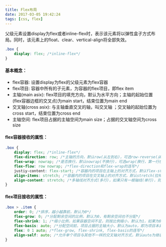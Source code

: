 ```yaml
---
title: Flex布局
date: 2017-03-05 19:42:24
tags: [css, flex]
---
```



父级元素设置display为flex或者inline-flex时，表示该元素将以弹性盒子方式布局。同时，该元素上的float、clear、vertical-align将全部失效。

```css
.box {
    display: flex; /*inline-flex*/
}
```

#### 基本概念：
* flex容器: 设置display为flex的父级元素为flex容器
* flex项目: 容器中所有的子元素，为容器的flex项目，即flex item
* 主轴(main asix): flex项目的填充方向，默认为水平方向；主轴的起始位置(flex容器边框的交叉点)为main start，结束位置为main end
* 交叉轴(cross asix): 与主轴垂直交叉的轴，叫交叉轴 ；交叉轴的起始位置为cross start，结束位置为cross end
* 主轴空间: flex项目占据的主轴空间为main size；占据的交叉轴空间为cross size


#### flex容器接收的属性：
```css
.box {
    display: flex; /*inline-flex*/
    flex-direction: row; /*主轴的方向，默认row(从左到右)，可选row-reverse(从右到左)、column(从上到下)、column-reverse(从下到上)*/
    flex-wrap: nowrap; /*是否换行，默认nowrap(不换行)，可选wrap(换行，第一行在上方)、wrap-reverse(换行，第一行在下方)*/
    flex-flow: row nowrap; /*flex-direction和flex-wrap的连写*/
    justiy-content: flex-start; /*容器内的项目在主轴上的对齐方式，默认flex-start(左对齐)，可选flex-end(右对齐)、center(居中)、space-between(两端对齐，左侧的去最左右侧去最右，项目间隔相等)、space-around(左右间隔平分)*/
    align-items: stretch; /*容器内的项目在交叉轴上的对齐方式，默认stretch(拉伸，如果没设置高度，则垂直填充)，可选默认flex-start(上对齐)、flex-end(下对齐)、center(居中)、baseline(第一行文字下对齐对齐，即文字大小不同时，以文字下基线对齐)*/
    align-content: stretch; /*多轴线对齐方式(多行)，如果只有一根轴线(单行)，则无效，可选flex-start、flex-end、center、space-between、space-around*/
}
```

#### flex项目接收的属性：
```css
.box > .item {
    order: 0; /*排序，越小越靠前，默认为0*/
    flex-grow: 0; /*分配剩余空间的比例，默认为0，有剩余空间也不分配*/
    flex-shrink: 1; /*缩小比例，如果容器空间不足，则按比例缩小，默认为1，如果为0则不缩小*/
    flex-basis: auto; /*分配空间前，项目占据的主轴大小，默认为auto，即为项目本身的大小*/
    flex: 0 1 auto; /*flex-grow, flex-shrink, flex-basis的连写*/
    align-self: auto; /*允许单个项目与其他不一样的交叉轴对齐方式，默认auto为继承父元素的align-items*/
}
```

